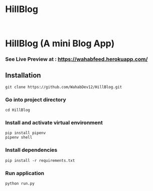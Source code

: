 ﻿# HillBlog

﻿
# HillBlog (A mini Blog App)

### See Live Preview at : https://wahabfeed.herokuapp.com/

## Installation
```
git clone https://github.com/WahabDev12/HillBlog.git
```
### Go into project directory
```
cd HillBlog
```
### Install and activate virtual environment
```
pip install pipenv
pipenv shell
```
### Install dependencies
```
pip install -r requirements.txt
```
### Run application
```
python run.py
```
